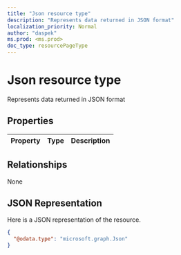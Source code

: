 ```yaml
---
title: "Json resource type"
description: "Represents data returned in JSON format"
localization_priority: Normal
author: "daspek"
ms.prod: <ms.prod>
doc_type: resourcePageType
---
```


# Json resource type

Represents data returned in JSON format
## Properties
|Property|Type|Description|
|:---|:---|:---|

## Relationships
None
## JSON Representation
Here is a JSON representation of the resource.
<!--{
  "blockType": "resource",
  "@odata.type": "microsoft.graph.Json"
}-->
``` json
{
  "@odata.type": "microsoft.graph.Json"
}
```



